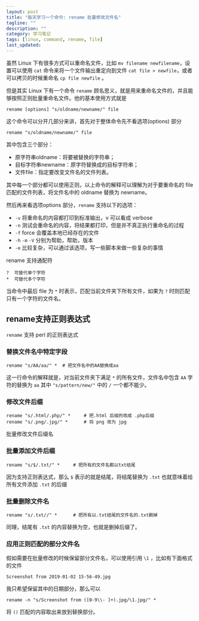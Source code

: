 ```yaml
---
layout: post
title: "每天学习一个命令: rename 批量修改文件名"
tagline: ""
description: ""
category: 学习笔记
tags: [linux, command, rename, file]
last_updated: 
---
```


虽然 Linux 下有很多方式可以重命名文件，比如 `mv filename newfilename`，设置可以使用 `cat` 命令来将一个文件输出重定向到文件 `cat file > newfile`，或者可以拷贝的时候重命名 `cp file newfile` 。

但是其实 Linux 下有一个命令 `rename` 顾名思义，就是用来重命名文件的，并且能够按照正则批量重命名文件。他的基本使用方式就是

    rename [options] "s/oldname/newname/" file

这个命令可以分开几部分来讲，首先对于整体命令先不看选项(options) 部分

    rename "s/oldname/newname/" file

其中包含三个部分：

- 原字符串oldname：将要被替换的字符串；
- 目标字符串newname：原字符替换成的目标字符串；
- 文件file：指定要改变文件名的文件列表。

其中每一个部分都可以使用正则，以上命令的解释可以理解为对于要重命名的 file 匹配的文件列表，将文件名中的 oldname 替换为 newname。

然后再来看选项options 部分，`rename` 支持以下的选项：

- `-v` 将重命名的内容都打印到标准输出，v 可以看成 verbose
- `-n` 测试会重命名的内容，将结果都打印，但是并不真正执行重命名的过程
- `-f` force 会覆盖本地已经存在的文件
- `-h` `-m` `-V` 分别为帮助，帮助，版本
- `-e` 比较复杂，可以通过该选项，写一些脚本来做一些复杂的事情

rename 支持通配符

    ?  可替代单个字符
    *  可替代多个字符

当命令中最后 file 为 `*` 时表示，匹配当前文件夹下所有文件，如果为 `?` 时则匹配只有一个字符的文件名。

## rename支持正则表达式
`rename` 支持 perl 的正则表达式

### 替换文件名中特定字段

    rename "s/AA/aa/" *  # 把文件名中的AA替换成aa

这一行命令的解释就是，对当前文件夹下满足 `*` 的所有文件，文件名中包含 `AA` 字符的替换为 `aa` 其中 `"s/pattern/new/"` 中的 `/` 一个都不能少。

### 修改文件后缀

    rename "s/.html/.php/" *     # 把.html 后缀的改成 .php后缀
    rename "s/.png/.jpg/" *      # 将 png 改为 jpg

批量修改文件后缀名

### 批量添加文件后缀

    rename "s/$/.txt/" *     # 把所有的文件名都以txt结尾

因为支持正则表达式，那么 `$` 表示的就是结尾，将结尾替换为 `.txt` 也就意味着给所有文件添加 `.txt` 的后缀

### 批量删除文件名

    rename "s/.txt//" *      # 把所有以.txt结尾的文件名的.txt删掉

同理，结尾有 `.txt` 的内容替换为空，也就是删掉后缀了。

### 应用正则匹配的部分文件名
假如需要在批量修改的时候保留部分文件名，可以使用引用 `\1` ，比如有下面格式的文件

    Screenshot from 2019-01-02 15-56-49.jpg

我只希望保留其中的日期部分，那么可以

    rename -n "s/Screenshot from ([0-9\\- ]+).jpg/\1.jpg/" *

将 `()` 匹配的内容取出来放到替换部分。


